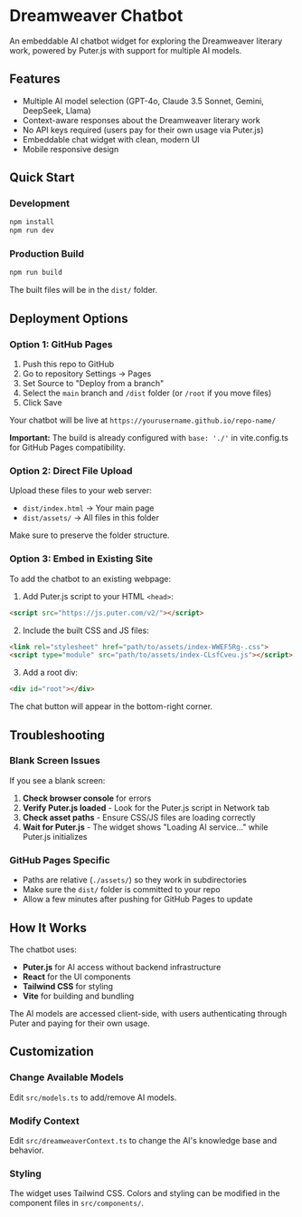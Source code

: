 # Dreamweaver Chatbot

An embeddable AI chatbot widget for exploring the Dreamweaver literary work, powered by Puter.js with support for multiple AI models.

## Features

- Multiple AI model selection (GPT-4o, Claude 3.5 Sonnet, Gemini, DeepSeek, Llama)
- Context-aware responses about the Dreamweaver literary work
- No API keys required (users pay for their own usage via Puter.js)
- Embeddable chat widget with clean, modern UI
- Mobile responsive design

## Quick Start

### Development
```bash
npm install
npm run dev
```

### Production Build
```bash
npm run build
```

The built files will be in the `dist/` folder.

## Deployment Options

### Option 1: GitHub Pages

1. Push this repo to GitHub
2. Go to repository Settings → Pages
3. Set Source to "Deploy from a branch"
4. Select the `main` branch and `/dist` folder (or `/root` if you move files)
5. Click Save

Your chatbot will be live at `https://yourusername.github.io/repo-name/`

**Important:** The build is already configured with `base: './'` in vite.config.ts for GitHub Pages compatibility.

### Option 2: Direct File Upload

Upload these files to your web server:
- `dist/index.html` → Your main page
- `dist/assets/` → All files in this folder

Make sure to preserve the folder structure.

### Option 3: Embed in Existing Site

To add the chatbot to an existing webpage:

1. Add Puter.js script to your HTML `<head>`:
```html
<script src="https://js.puter.com/v2/"></script>
```

2. Include the built CSS and JS files:
```html
<link rel="stylesheet" href="path/to/assets/index-WWEF5Rg-.css">
<script type="module" src="path/to/assets/index-CLsfCveu.js"></script>
```

3. Add a root div:
```html
<div id="root"></div>
```

The chat button will appear in the bottom-right corner.

## Troubleshooting

### Blank Screen Issues

If you see a blank screen:

1. **Check browser console** for errors
2. **Verify Puter.js loaded** - Look for the Puter.js script in Network tab
3. **Check asset paths** - Ensure CSS/JS files are loading correctly
4. **Wait for Puter.js** - The widget shows "Loading AI service..." while Puter.js initializes

### GitHub Pages Specific

- Paths are relative (`./assets/`) so they work in subdirectories
- Make sure the `dist/` folder is committed to your repo
- Allow a few minutes after pushing for GitHub Pages to update

## How It Works

The chatbot uses:
- **Puter.js** for AI access without backend infrastructure
- **React** for the UI components
- **Tailwind CSS** for styling
- **Vite** for building and bundling

The AI models are accessed client-side, with users authenticating through Puter and paying for their own usage.

## Customization

### Change Available Models

Edit `src/models.ts` to add/remove AI models.

### Modify Context

Edit `src/dreamweaverContext.ts` to change the AI's knowledge base and behavior.

### Styling

The widget uses Tailwind CSS. Colors and styling can be modified in the component files in `src/components/`.
